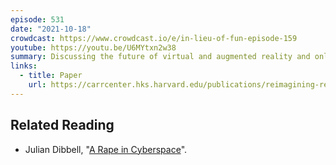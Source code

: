```yaml
---
episode: 531
date: "2021-10-18"
crowdcast: https://www.crowdcast.io/e/in-lieu-of-fun-episode-159
youtube: https://youtu.be/U6MYtxn2w38
summary: Discussing the future of virtual and augmented reality and online harm
links:
  - title: Paper
    url: https://carrcenter.hks.harvard.edu/publications/reimagining-reality-human-rights-and-immersive-technology
---
```


## Related Reading

- Julian Dibbell, "[A Rape in Cyberspace][article]".

[article]: http://www.juliandibbell.com/articles/a-rape-in-cyberspace/
